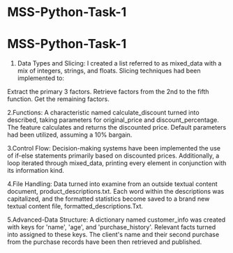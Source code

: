 # MSS-Python-Task-1

  # MSS-Python-Task-1

  1. Data Types and Slicing:
I created a list referred to as mixed_data with a mix of integers, strings, and floats. Slicing techniques had been implemented to:

Extract the primary 3 factors.
Retrieve factors from the 2nd to the fifth function.
Get the remaining  factors.

  2.Functions:
A characteristic named calculate_discount turned into described, taking parameters for original_price and discount_percentage. The feature calculates and returns the discounted price. Default parameters had been utilized, assuming a 10% bargain.

  3.Control Flow:
Decision-making systems have been implemented the use of if-else statements primarily based on discounted prices. Additionally, a loop iterated through mixed_data, printing every element in conjunction with its information kind.

  4.File Handling:
Data turned into examine from an outside textual content document, product_descriptions.txt. Each word within the descriptions was capitalized, and the formatted statistics become saved to a brand new textual content file, formatted_descriptions.Txt.

  5.Advanced-Data Structure:
A dictionary named customer_info was created with keys for 'name', 'age', and 'purchase_history'. Relevant facts turned into assigned to these keys. The client's name and their second purchase from the purchase records have been then retrieved and published.
